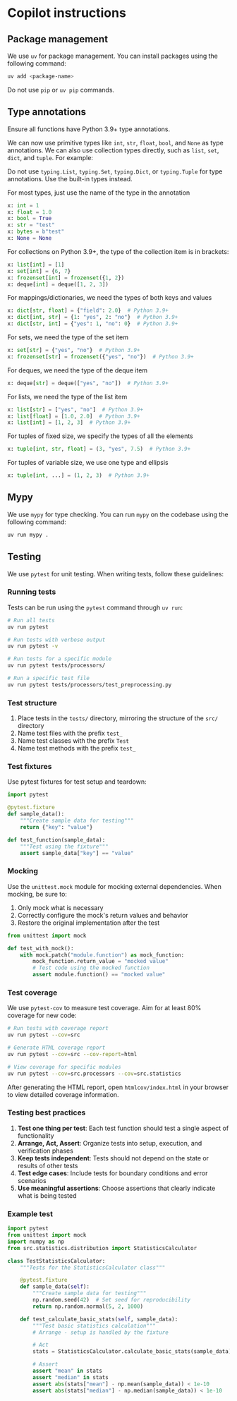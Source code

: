 # Copilot instructions

## Package management

We use `uv` for package management. You can install packages using the following command:

```bash
uv add <package-name>
```

Do not use `pip` or `uv pip` commands.

## Type annotations

Ensure all functions have Python 3.9+ type annotations.

We can now use primitive types like `int`, `str`, `float`, `bool`, and `None` as type annotations. We can also use collection types directly, such as `list`, `set`, `dict`, and `tuple`. For example:

Do not use `typing.List`, `typing.Set`, `typing.Dict`, or `typing.Tuple` for type annotations. Use the built-in types instead.

For most types, just use the name of the type in the annotation
```python
x: int = 1
x: float = 1.0
x: bool = True
x: str = "test"
x: bytes = b"test"
x: None = None
```

For collections on Python 3.9+, the type of the collection item is in brackets:

```python
x: list[int] = [1]
x: set[int] = {6, 7}
x: frozenset[int] = frozenset({1, 2})
x: deque[int] = deque([1, 2, 3])
```

For mappings/dictionaries, we need the types of both keys and values
```python
x: dict[str, float] = {"field": 2.0}  # Python 3.9+
x: dict[int, str] = {1: "yes", 2: "no"}  # Python 3.9+
x: dict[str, int] = {"yes": 1, "no": 0}  # Python 3.9+
```

For sets, we need the type of the set item
```python
x: set[str] = {"yes", "no"}  # Python 3.9+
x: frozenset[str] = frozenset({"yes", "no"})  # Python 3.9+
```

For deques, we need the type of the deque item
```python
x: deque[str] = deque(["yes", "no"])  # Python 3.9+
```

For lists, we need the type of the list item
```python
x: list[str] = ["yes", "no"]  # Python 3.9+
x: list[float] = [1.0, 2.0]  # Python 3.9+
x: list[int] = [1, 2, 3]  # Python 3.9+
```

For tuples of fixed size, we specify the types of all the elements
```python
x: tuple[int, str, float] = (3, "yes", 7.5)  # Python 3.9+
```

For tuples of variable size, we use one type and ellipsis
```python
x: tuple[int, ...] = (1, 2, 3)  # Python 3.9+
```

## Mypy

We use `mypy` for type checking. You can run `mypy` on the codebase using the following command:

```bash
uv run mypy .
```

## Testing

We use `pytest` for unit testing. When writing tests, follow these guidelines:

### Running tests

Tests can be run using the `pytest` command through `uv run`:

```bash
# Run all tests
uv run pytest

# Run tests with verbose output
uv run pytest -v

# Run tests for a specific module
uv run pytest tests/processors/

# Run a specific test file
uv run pytest tests/processors/test_preprocessing.py
```

### Test structure

1. Place tests in the `tests/` directory, mirroring the structure of the `src/` directory
2. Name test files with the prefix `test_`
3. Name test classes with the prefix `Test`
4. Name test methods with the prefix `test_`

### Test fixtures

Use pytest fixtures for test setup and teardown:

```python
import pytest

@pytest.fixture
def sample_data():
    """Create sample data for testing"""
    return {"key": "value"}

def test_function(sample_data):
    """Test using the fixture"""
    assert sample_data["key"] == "value"
```

### Mocking

Use the `unittest.mock` module for mocking external dependencies. When mocking, be sure to:

1. Only mock what is necessary
2. Correctly configure the mock's return values and behavior
3. Restore the original implementation after the test

```python
from unittest import mock

def test_with_mock():
    with mock.patch("module.function") as mock_function:
        mock_function.return_value = "mocked value"
        # Test code using the mocked function
        assert module.function() == "mocked value"
```

### Test coverage

We use `pytest-cov` to measure test coverage. Aim for at least 80% coverage for new code:

```bash
# Run tests with coverage report
uv run pytest --cov=src

# Generate HTML coverage report
uv run pytest --cov=src --cov-report=html

# View coverage for specific modules
uv run pytest --cov=src.processors --cov=src.statistics
```

After generating the HTML report, open `htmlcov/index.html` in your browser to view detailed coverage information.

### Testing best practices

1. **Test one thing per test**: Each test function should test a single aspect of functionality
2. **Arrange, Act, Assert**: Organize tests into setup, execution, and verification phases
3. **Keep tests independent**: Tests should not depend on the state or results of other tests
4. **Test edge cases**: Include tests for boundary conditions and error scenarios
5. **Use meaningful assertions**: Choose assertions that clearly indicate what is being tested

### Example test

```python
import pytest
from unittest import mock
import numpy as np
from src.statistics.distribution import StatisticsCalculator

class TestStatisticsCalculator:
    """Tests for the StatisticsCalculator class"""

    @pytest.fixture
    def sample_data(self):
        """Create sample data for testing"""
        np.random.seed(42)  # Set seed for reproducibility
        return np.random.normal(5, 2, 1000)

    def test_calculate_basic_stats(self, sample_data):
        """Test basic statistics calculation"""
        # Arrange - setup is handled by the fixture

        # Act
        stats = StatisticsCalculator.calculate_basic_stats(sample_data)

        # Assert
        assert "mean" in stats
        assert "median" in stats
        assert abs(stats["mean"] - np.mean(sample_data)) < 1e-10
        assert abs(stats["median"] - np.median(sample_data)) < 1e-10
```
